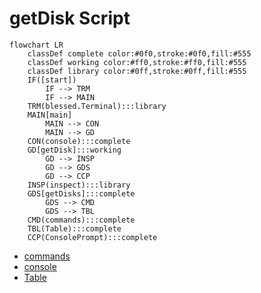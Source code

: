# getDisk Script
```mermaid
flowchart LR
    classDef complete color:#0f0,stroke:#0f0,fill:#555
    classDef working color:#ff0,stroke:#ff0,fill:#555
    classDef library color:#0ff,stroke:#0ff,fill:#555
    IF([start])
        IF --> TRM
        IF --> MAIN
    TRM(blessed.Terminal):::library
    MAIN[main]
        MAIN --> CON
        MAIN --> GD
    CON(console):::complete
    GD[getDisk]:::working
        GD --> INSP
        GD --> GDS
        GD --> CCP
    INSP(inspect):::library
    GDS[getDisks]:::complete
        GDS --> CMD
        GDS --> TBL
    CMD(commands):::complete
    TBL(Table):::complete
    CCP(ConsolePrompt):::complete
```
* [commands](../commands/design.md)
* [console](../console/design.md)
* [Table](../table/design.md)